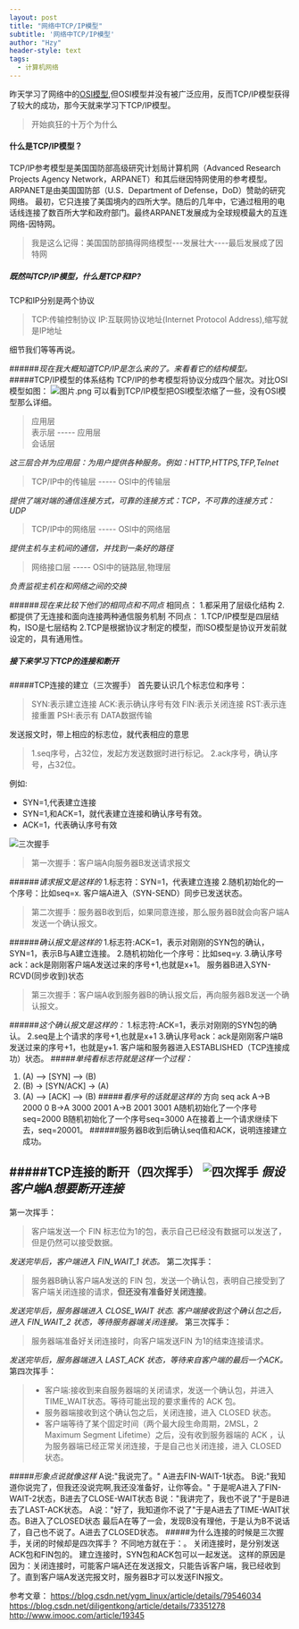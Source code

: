 ```yaml
---
layout: post
title: "网络中TCP/IP模型"
subtitle: '网络中TCP/IP模型'
author: "Hzy"
header-style: text
tags:
  - 计算机网络
---
```


昨天学习了网络中的[OSI模型](https://www.jianshu.com/p/5e30e6ef89a1),但OSI模型并没有被广泛应用，反而TCP/IP模型获得了较大的成功，那今天就来学习下TCP/IP模型。
  >开始疯狂的十万个为什么
#### 什么是TCP/IP模型？
 TCP/IP参考模型是美国国防部高级研究计划局计算机网（Advanced Research Projects Agency Network，ARPANET）和其后继因特网使用的参考模型。ARPANET是由美国国防部（U.S．Department of Defense，DoD）赞助的研究网络。
 最初，它只连接了美国境内的四所大学。随后的几年中，它通过租用的电话线连接了数百所大学和政府部门。最终ARPANET发展成为全球规模最大的互连网络-因特网。　
>我是这么记得：美国国防部搞得网络模型---发展壮大----最后发展成了因特网
>
##### 既然叫TCP/IP模型，什么是TCP和IP?
TCP和IP分别是两个协议
>TCP:传输控制协议
>IP:互联网协议地址(Internet Protocol Address),缩写就是IP地址
>
细节我们等等再说。

######*现在我大概知道TCP/IP是怎么来的了。来看看它的结构模型。*
#####TCP/IP模型的体系结构
TCP/IP的参考模型将协议分成四个层次。对比OSI模型如图：
![图片.png](https://upload-images.jianshu.io/upload_images/11948845-e29d7e99c5472e73.png?imageMogr2/auto-orient/strip%7CimageView2/2/w/1240)
可以看到TCP/IP模型把OSI模型浓缩了一些，没有OSI模型那么详细。
>应用层                                        
>表示层 -----  应用层                 
>会话层                          
>
*这三层合并为应用层：为用户提供各种服务。例如：HTTP,HTTPS,TFP,Telnet*
>TCP/IP中的传输层 -----  OSI中的传输层
>
*提供了端对端的通信连接方式，可靠的连接方式：TCP，不可靠的连接方式：UDP*
>TCP/IP中的网络层 ----- OSI中的网络层 
>
*提供主机与主机间的通信，并找到一条好的路径*
>网络接口层 ----- OSI中的链路层,物理层
>
*负责监视主机在和网络之间的交换*

######*现在来比较下他们的相同点和不同点*
相同点：
1.都采用了层级化结构
2.都提供了无连接和面向连接两种通信服务机制
不同点：
1.TCP/IP模型是四层结构，ISO是七层结构
2.TCP是根据协议才制定的模型，而ISO模型是协议开发前就设定的，具有通用性。


##### *接下来学习下TCP的连接和断开*
#####TCP连接的建立（三次握手）
首先要认识几个标志位和序号：
>SYN:表示建立连接
>ACK:表示确认序号有效
>FIN:表示关闭连接
>RST:表示连接重置
>PSH:表示有 DATA数据传输
>
发送报文时，带上相应的标志位，就代表相应的意思
>1.seq序号，占32位，发起方发送数据时进行标记。
>2.ack序号，确认序号，占32位。
>
例如:
* SYN=1,代表建立连接
* SYN=1,和ACK=1，就代表建立连接和确认序号有效。
* ACK=1，代表确认序号有效


![三次握手](https://upload-images.jianshu.io/upload_images/11948845-f7df13ddc74b4508.png?imageMogr2/auto-orient/strip%7CimageView2/2/w/1240)
>第一次握手：客户端A向服务器B发送请求报文
>
######*请求报文是这样的*
1.标志符：SYN=1，代表建立连接
2.随机初始化的一个序号：比如seq=x.
客户端A进入（SYN-SEND）同步已发送状态。
>第二次握手：服务器B收到后，如果同意连接，那么服务器B就会向客户端A发送一个确认报文。
>
######*确认报文是这样的*
1.标志符:ACK=1，表示对刚刚的SYN包的确认，SYN=1，表示B与A建立连接。
2.随机初始化一个序号：比如seq=y.
3.确认序号ack：ack是刚刚客户端A发送过来的序号+1,也就是x+1。
服务器B进入SYN-RCVD(同步收到)状态
>第三次握手：客户端A收到服务器B的确认报文后，再向服务器B发送一个确认报文。
>
######*这个确认报文是这样的：*
1.标志符:ACK=1，表示对刚刚的SYN包的确认。
2.seq是上个请求的序号+1,也就是x+1
3.确认序号ack：ack是刚刚客户端B发送过来的序号+1，也就是y+1.
客户端和服务器进入ESTABLISHED（TCP连接成功）状态。
#####*单纯看标志符就是这样一个过程：*
1. (A) –> [SYN] –> (B)
2. (B) -> [SYN/ACK] -> (A)
3. (A) –> [ACK] –> (B)
#####*看序号的话就是这样的*
方向     seq      ack
A->B    2000  0
B->A    3000  2001
A->B    2001  3001
A随机初始化了一个序号seq=2000
B随机初始化了一个序号seq=3000
A在接着上一个请求继续下去，seq=20001。
######服务器B收到后确认seq值和ACK，说明连接建立成功。

#####TCP连接的断开（四次挥手）
![四次挥手](https://upload-images.jianshu.io/upload_images/11948845-18297ce3c4dededa.png?imageMogr2/auto-orient/strip%7CimageView2/2/w/1240)
*假设客户端A想要断开连接*
----
第一次挥手：
>客户端发送一个 FIN 标志位为1的包，表示自己已经没有数据可以发送了，但是仍然可以接受数据。
>
*发送完毕后，客户端进入 FIN_WAIT_1 状态。*
第二次挥手：
>服务器B确认客户端A发送的 FIN 包，发送一个确认包，表明自己接受到了客户端关闭连接的请求，**但还没有准备好关闭连接**。
>
*发送完毕后，服务器端进入 CLOSE_WAIT 状态.
客户端接收到这个确认包之后，进入 FIN_WAIT_2 状态，等待服务器端关闭连接。*
第三次挥手：
>服务器端准备好关闭连接时，向客户端发送FIN 为1的结束连接请求。
>
*发送完毕后，服务器端进入 LAST_ACK 状态，等待来自客户端的最后一个ACK。*
第四次挥手：
>* 客户端:接收到来自服务器端的关闭请求，发送一个确认包，并进入 TIME_WAIT状态。等待可能出现的要求重传的 ACK 包。
>* 服务器端接收到这个确认包之后，关闭连接，进入 CLOSED 状态。
>* 客户端等待了某个固定时间（两个最大段生命周期，2MSL，2 Maximum Segment Lifetime）之后，没有收到服务器端的 ACK ，认为服务器端已经正常关闭连接，于是自己也关闭连接，进入 CLOSED 状态。
>
#####*形象点说就像这样*
A说:"我说完了。"  A进去FIN-WAIT-1状态。
B说:"我知道你说完了，但我还没说完啊,我还没准备好，让你等会。"
于是呢A进入了FIN-WAIT-2状态，B进去了CLOSE-WAIT状态
B说："我讲完了，我也不说了"于是B进去了LAST-ACK状态。
A说："好了，我知道你不说了"于是A进去了TIME-WAIT状态。B进入了CLOSED状态
最后A在等了一会，发现B没有理他，于是认为B不说话了，自己也不说了。A进去了CLOSED状态。
#####为什么连接的时候是三次握手，关闭的时候却是四次挥手？
不同地方就在于：。
关闭连接时，是分别发送ACK包和FIN包的。
建立连接时，SYN包和ACK包可以一起发送。
这样的原因是因为：关闭连接时，可能客户端A还在发送报文，只能告诉客户端，我已经收到了。直到客户端A发送完报文时，服务器B才可以发送FIN报文。

参考文章：
https://blog.csdn.net/ygm_linux/article/details/79546034
https://blog.csdn.net/diligentkong/article/details/73351278
http://www.imooc.com/article/19345